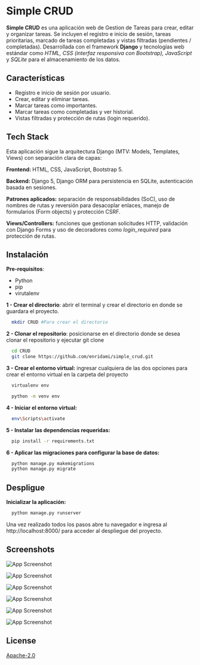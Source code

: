 
# Simple CRUD

**Simple CRUD** es una aplicación web de Gestion de Tareas para crear, editar y organizar tareas. Se incluyen el registro e inicio de sesión, tareas prioritarias, marcado de tareas completadas y vistas filtradas (pendientes / completadas). Desarrollada con el framework **Django** y tecnologías web estándar como *HTML, CSS (interfaz responsiva con Bootstrap), JavaScript* y *SQLite* para el almacenamiento de los datos.


## Características

- Registro e inicio de sesión por usuario.
- Crear, editar y eliminar tareas.
- Marcar tareas como importantes.
- Marcar tareas como completadas y ver historial.
- Vistas filtradas y protección de rutas (login requerido).


## Tech Stack
Esta aplicación sigue la arquitectura Django (MTV: Models, Templates, Views) con separación clara de capas:

**Frontend:** HTML, CSS, JavaScript, Bootstrap 5.

**Backend:** Django 5, Django ORM para persistencia en SQLite, autenticación basada en sesiones.

**Patrones aplicados:** separación de responsabilidades (SoC), uso de nombres de rutas y reversión para desacoplar enlaces, manejo de formularios (Form objects) y protección CSRF.

**Views/Controllers:** funciones que gestionan solicitudes HTTP, validación con Django Forms y uso de decoradores como *login_required* para protección de rutas.


## Instalación

**Pre-requisitos**: 
- Python
- pip
- virutalenv

**1 - Crear el directorio**: abrir el terminal y crear el directorio en donde se guardara el proyecto.

```bash
  mkdir CRUD #Para crear el directorio 
```
    
**2 - Clonar el repositorio**: posicionarse en el directorio donde se desea clonar el repositorio y ejecutar git clone

```bash
  cd CRUD
  git clone https://github.com/enridami/simple_crud.git
```

**3 - Crear el entorno virtual:** ingresar cualquiera de las dos opciones para crear el entorno virtual en la carpeta del proyecto

```bash
  virtualenv env
```


```bash
  python -m venv env
```

**4 - Iniciar el entorno virtual:**

```bash
  env\Scripts\activate
```

**5 - Instalar las dependencias requeridas:**

```bash
  pip install -r requirements.txt
```

**6 - Aplicar las migraciones para configurar la base de datos:**

```bash
  python manage.py makemigrations
  python manage.py migrate
```



## Despligue

**Inicializar la aplicación:**

```bash
  python manage.py runserver
```

Una vez realizado todos los pasos abre tu navegador e ingresa al http://localhost:8000/ para acceder al despliegue del proyecto.


## Screenshots

![App Screenshot](https://via.placeholder.com/468x300?text=App+Screenshot+Here)

![App Screenshot](https://via.placeholder.com/468x300?text=App+Screenshot+Here)

![App Screenshot](https://via.placeholder.com/468x300?text=App+Screenshot+Here)

![App Screenshot](https://via.placeholder.com/468x300?text=App+Screenshot+Here)

![App Screenshot](https://via.placeholder.com/468x300?text=App+Screenshot+Here)

![App Screenshot](https://via.placeholder.com/468x300?text=App+Screenshot+Here)


## License

[Apache-2.0](https://www.apache.org/licenses/LICENSE-2.0)

